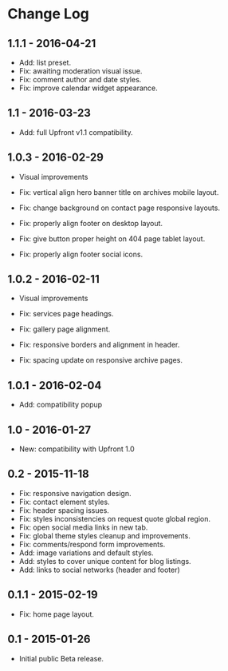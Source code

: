 Change Log
============


1.1.1 - 2016-04-21
-------------------------------------------------------------------------------
- Add: list preset.
- Fix: awaiting moderation visual issue.
- Fix: comment author and date styles.
- Fix: improve calendar widget appearance.

1.1 - 2016-03-23
-------------------------------------------------------------------------------
- Add: full Upfront v1.1 compatibility.

1.0.3 - 2016-02-29
-------------------------------------------------------------------------------
- Visual improvements

- Fix: vertical align hero banner title on archives mobile layout.
- Fix: change background on contact page responsive layouts.
- Fix: properly align footer on desktop layout.
- Fix: give button proper height on 404 page tablet layout.
- Fix: properly align footer social icons.

1.0.2 - 2016-02-11
-------------------------------------------------------------------------------
- Visual improvements

- Fix: services page headings.
- Fix: gallery page alignment.
- Fix: responsive borders and alignment in header.
- Fix: spacing update on responsive archive pages.

1.0.1 - 2016-02-04
-------------------------------------------------------------------------------
- Add: compatibility popup

1.0 - 2016-01-27
-------------------------------------------------------------------------------
- New: compatibility with Upfront 1.0

0.2 - 2015-11-18
-------------------------------------------------------------------------------
- Fix: responsive navigation design.
- Fix: contact element styles.
- Fix: header spacing issues.
- Fix: styles inconsistencies on request quote global region.
- Fix: open social media links in new tab.
- Fix: global theme styles cleanup and improvements.
- Fix: comments/respond form improvements.
- Add: image variations and default styles.
- Add: styles to cover unique content for blog listings.
- Add: links to social networks (header and footer)

0.1.1 - 2015-02-19
-------------------------------------------------------------------------------
- Fix: home page layout.

0.1 - 2015-01-26
-------------------------------------------------------------------------------
- Initial public Beta release.